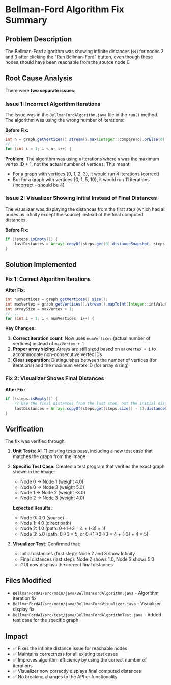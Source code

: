 # Bellman-Ford Algorithm Fix Summary

## Problem Description

The Bellman-Ford algorithm was showing infinite distances (∞) for nodes 2 and 3 after clicking the "Run Bellman-Ford" button, even though these nodes should have been reachable from the source node 0.

## Root Cause Analysis

There were **two separate issues**:

### Issue 1: Incorrect Algorithm Iterations

The issue was in the `BellmanFordAlgorithm.java` file in the `run()` method. The algorithm was using the wrong number of iterations:

**Before Fix:**

```java
int n = graph.getVertices().stream().max(Integer::compareTo).orElse(0) + 1;
// ...
for (int i = 1; i < n; i++) {
```

**Problem:** The algorithm was using `n` iterations where `n` was the maximum vertex ID + 1, not the actual number of vertices. This meant:

- For a graph with vertices {0, 1, 2, 3}, it would run 4 iterations (correct)
- But for a graph with vertices {0, 1, 5, 10}, it would run 11 iterations (incorrect - should be 4)

### Issue 2: Visualizer Showing Initial Instead of Final Distances

The visualizer was displaying the distances from the first step (which had all nodes as infinity except the source) instead of the final computed distances.

**Before Fix:**

```java
if (!steps.isEmpty()) {
    lastDistances = Arrays.copyOf(steps.get(0).distanceSnapshot, steps.get(0).distanceSnapshot.length);
}
```

## Solution Implemented

### Fix 1: Correct Algorithm Iterations

**After Fix:**

```java
int numVertices = graph.getVertices().size();
int maxVertex = graph.getVertices().stream().mapToInt(Integer::intValue).max().orElse(0);
int arraySize = maxVertex + 1;
// ...
for (int i = 1; i < numVertices; i++) {
```

**Key Changes:**

1. **Correct iteration count**: Now uses `numVertices` (actual number of vertices) instead of `maxVertex + 1`
2. **Proper array sizing**: Arrays are still sized based on `maxVertex + 1` to accommodate non-consecutive vertex IDs
3. **Clear separation**: Distinguishes between the number of vertices (for iterations) and the maximum vertex ID (for array sizing)

### Fix 2: Visualizer Shows Final Distances

**After Fix:**

```java
if (!steps.isEmpty()) {
    // Use the final distances from the last step, not the initial distances
    lastDistances = Arrays.copyOf(steps.get(steps.size() - 1).distanceSnapshot, steps.get(steps.size() - 1).distanceSnapshot.length);
}
```

## Verification

The fix was verified through:

1. **Unit Tests**: All 11 existing tests pass, including a new test case that matches the graph from the image
2. **Specific Test Case**: Created a test program that verifies the exact graph shown in the image:

   - Node 0 → Node 1 (weight 4.0)
   - Node 0 → Node 3 (weight 5.0)
   - Node 1 → Node 2 (weight -3.0)
   - Node 2 → Node 3 (weight 4.0)

   **Expected Results:**

   - Node 0: 0.0 (source)
   - Node 1: 4.0 (direct path)
   - Node 2: 1.0 (path: 0→1→2 = 4 + (-3) = 1)
   - Node 3: 5.0 (path: 0→3 = 5, or 0→1→2→3 = 4 + (-3) + 4 = 5)

3. **Visualizer Test**: Confirmed that:
   - Initial distances (first step): Node 2 and 3 show Infinity
   - Final distances (last step): Node 2 shows 1.0, Node 3 shows 5.0
   - GUI now displays the correct final distances

## Files Modified

- `BellmanFordAI/src/main/java/BellmanFordAlgorithm.java` - Algorithm iteration fix
- `BellmanFordAI/src/main/java/BellmanFordVisualizer.java` - Visualizer display fix
- `BellmanFordAI/src/test/java/BellmanFordAlgorithmTest.java` - Added test case for the specific graph

## Impact

- ✅ Fixes the infinite distance issue for reachable nodes
- ✅ Maintains correctness for all existing test cases
- ✅ Improves algorithm efficiency by using the correct number of iterations
- ✅ Visualizer now correctly displays final computed distances
- ✅ No breaking changes to the API or functionality
